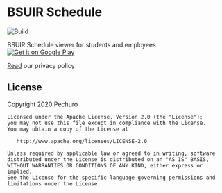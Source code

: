 # BSUIR Schedule

![Build](https://github.com/Ilyshka991/BsuirSchedule/workflows/Build/badge.svg)

BSUIR Schedule viewer for students and employees.
<a href='https://play.google.com/store/apps/details?id=com.bsuir.pechuro.bsuirschedule&pcampaignid=MKT-Other-global-all-co-prtnr-py-PartBadge-Mar2515-1'><img alt='Get it on Google Play' src='https://play.google.com/intl/en_us/badges/images/generic/en_badge_web_generic.png'/></a>

[Read](docs/privacy_policy.md) our privacy policy

## License

   Copyright 2020 Pechuro

    Licensed under the Apache License, Version 2.0 (the "License");
    you may not use this file except in compliance with the License.
    You may obtain a copy of the License at

       http://www.apache.org/licenses/LICENSE-2.0

    Unless required by applicable law or agreed to in writing, software
    distributed under the License is distributed on an "AS IS" BASIS,
    WITHOUT WARRANTIES OR CONDITIONS OF ANY KIND, either express or implied.
    See the License for the specific language governing permissions and
    limitations under the License.
